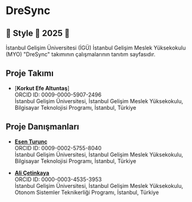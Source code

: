 # DreSync

## 🚀 Style  🚀 2025 🚀

İstanbul Gelişim Üniversitesi (İGÜ) İstanbul Gelişim Meslek Yüksekokulu (MYO) "DreSync" takımının çalışmalarının tanıtım sayfasıdır.

## Proje Takımı 

- [**Korkut Efe Altuntaş**]  
  ORCID ID: 0009-0000-5907-2496   
  İstanbul Gelişim Üniversitesi, İstanbul Gelişim Meslek Yüksekokulu, Bilgisayar Teknolojisi Programı, İstanbul, Türkiye  

## Proje Danışmanları

- [**Esen Turunç**](https://github.com/esen-trnc)   
  ORCID ID: 0009-0002-5755-8040   
  İstanbul Gelişim Üniversitesi, İstanbul Gelişim Meslek Yüksekokulu, Bilgisayar Teknolojisi Programı, İstanbul, Türkiye

- [**Ali Çetinkaya**](https://github.com/acetinkaya)        
  ORCID ID: 0000-0003-4535-3953       
  İstanbul Gelişim Üniversitesi, İstanbul Gelişim Meslek Yüksekokulu, Otonom Sistemler Teknikerliği Programı, İstanbul, Türkiye
